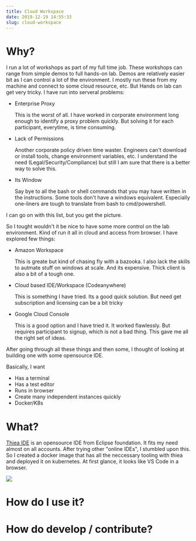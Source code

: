 ```yaml
---
title: Cloud Workspace
date: 2019-12-19 14:55:33
slug: cloud-workspace
---
```


# Why?

I run a lot of workshops as part of my full time job. These workshops can range from simple demos to full hands-on lab. Demos are relatively easier bit as I can control a lot of the environment. I mostly run these from my machine and connect to some cloud resource, etc. But Hands on lab can get very tricky. I have run into serveral problems:

- Enterprise Proxy

  This is the worst of all. I have worked in corporate environment long enough to identify a proxy problem quickly. But solving it for each participant, everytime, is time consuming.

- Lack of Permissions

  Another corporate policy driven time waster. Engineers can't download or install tools, change environment variables, etc. I understand the need (Legal/Security/Compliance) but still I am sure that there is a better way to solve this.

- Its Window

  Say bye to all the bash or shell commands that you may have written in the instructions. Some tools don't have a windows equivalent. Especially one-liners are tough to translate from bash to cmd/powershell.

I can go on with this list, but you get the picture.

So I tought wouldn't it be nice to have some more control on the lab environment. Kind of run it all in cloud and access from browser. I have explored few things:

- Amazon Workspace

  This is greate but kind of chasing fly with a bazooka. I also lack the skills to autmate stuff on windows at scale. And its expensive. Thick client is also a bit of a tough one.

- Cloud based IDE/Workspace (Codeanywhere)

  This is something I have tried. Its a good quick solution. But need get subscription and licensing can be a bit tricky

- Google Cloud Console

  This is a good option and I have tried it. It worked flawlessly. But requires participant to signup, which is not a bad thing. This gave me all the right set of ideas.

After going through all these things and then some, I thought of looking at building one with some opensource IDE.

Basically, I want

- Has a terminal
- Has a test editor
- Runs in browser
- Create many independent instances quickly
- Docker/K8s

# What?

[Thiea IDE][thiea-home] is an opensource IDE from Eclipse foundation. It fits my need almost on all accounts. After trying other "online IDEs", I stumbled upon this. So I created a docker image that has all the neccessary tooling with thiea and deployed it on kubernetes. At first glance, it looks like VS Code in a browser.

![][thiea-workspace]

# How do I use it?

# How do develop / contribute?

[thiea-home]: https://theia-ide.org/
[thiea-workspace]: https://theia-ide.org/static/theia-screenshot-5da315784b70a935f8196407284cbe1e.jpg
